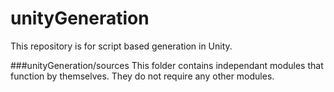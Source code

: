 unityGeneration
===============
This repository is for script based generation in Unity.

###unityGeneration/sources
This folder contains independant modules that function by themselves. They do not require any other modules.
